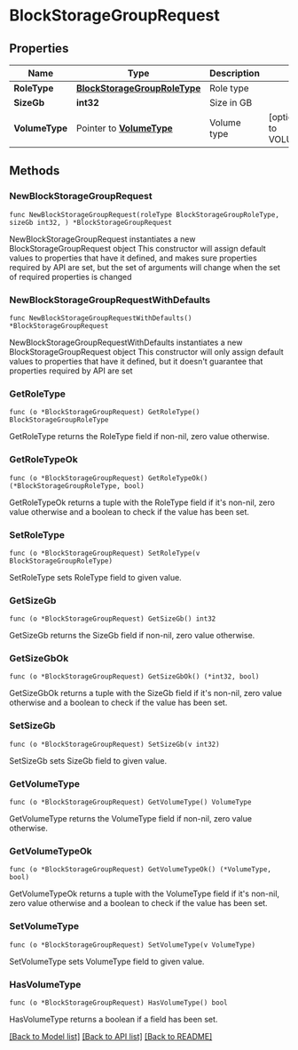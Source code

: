 # BlockStorageGroupRequest

## Properties

Name | Type | Description | Notes
------------ | ------------- | ------------- | -------------
**RoleType** | [**BlockStorageGroupRoleType**](BlockStorageGroupRoleType.md) | Role type | 
**SizeGb** | **int32** | Size in GB | 
**VolumeType** | Pointer to [**VolumeType**](VolumeType.md) | Volume type | [optional] [default to VOLUMETYPE_SSD]

## Methods

### NewBlockStorageGroupRequest

`func NewBlockStorageGroupRequest(roleType BlockStorageGroupRoleType, sizeGb int32, ) *BlockStorageGroupRequest`

NewBlockStorageGroupRequest instantiates a new BlockStorageGroupRequest object
This constructor will assign default values to properties that have it defined,
and makes sure properties required by API are set, but the set of arguments
will change when the set of required properties is changed

### NewBlockStorageGroupRequestWithDefaults

`func NewBlockStorageGroupRequestWithDefaults() *BlockStorageGroupRequest`

NewBlockStorageGroupRequestWithDefaults instantiates a new BlockStorageGroupRequest object
This constructor will only assign default values to properties that have it defined,
but it doesn't guarantee that properties required by API are set

### GetRoleType

`func (o *BlockStorageGroupRequest) GetRoleType() BlockStorageGroupRoleType`

GetRoleType returns the RoleType field if non-nil, zero value otherwise.

### GetRoleTypeOk

`func (o *BlockStorageGroupRequest) GetRoleTypeOk() (*BlockStorageGroupRoleType, bool)`

GetRoleTypeOk returns a tuple with the RoleType field if it's non-nil, zero value otherwise
and a boolean to check if the value has been set.

### SetRoleType

`func (o *BlockStorageGroupRequest) SetRoleType(v BlockStorageGroupRoleType)`

SetRoleType sets RoleType field to given value.


### GetSizeGb

`func (o *BlockStorageGroupRequest) GetSizeGb() int32`

GetSizeGb returns the SizeGb field if non-nil, zero value otherwise.

### GetSizeGbOk

`func (o *BlockStorageGroupRequest) GetSizeGbOk() (*int32, bool)`

GetSizeGbOk returns a tuple with the SizeGb field if it's non-nil, zero value otherwise
and a boolean to check if the value has been set.

### SetSizeGb

`func (o *BlockStorageGroupRequest) SetSizeGb(v int32)`

SetSizeGb sets SizeGb field to given value.


### GetVolumeType

`func (o *BlockStorageGroupRequest) GetVolumeType() VolumeType`

GetVolumeType returns the VolumeType field if non-nil, zero value otherwise.

### GetVolumeTypeOk

`func (o *BlockStorageGroupRequest) GetVolumeTypeOk() (*VolumeType, bool)`

GetVolumeTypeOk returns a tuple with the VolumeType field if it's non-nil, zero value otherwise
and a boolean to check if the value has been set.

### SetVolumeType

`func (o *BlockStorageGroupRequest) SetVolumeType(v VolumeType)`

SetVolumeType sets VolumeType field to given value.

### HasVolumeType

`func (o *BlockStorageGroupRequest) HasVolumeType() bool`

HasVolumeType returns a boolean if a field has been set.


[[Back to Model list]](../README.md#documentation-for-models) [[Back to API list]](../README.md#documentation-for-api-endpoints) [[Back to README]](../README.md)



